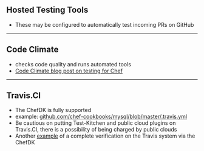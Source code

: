 ## Hosted Testing Tools
* These may be configured to automatically test incoming PRs on GitHub

---

##  Code Climate
* checks code quality and runs automated tools
* [Code Climate blog post on testing for Chef](https://codeclimate.com/changelog/56030367e30ba04323004eea)

---

## Travis.CI
* The ChefDK is fully supported
* example: [github.com/chef-cookbooks/mysql/blob/master/.travis.yml](https://github.com/chef-cookbooks/mysql/blob/master/.travis.yml)
* Be cautious on putting Test-Kitchen and public cloud plugins on Travis.CI, there is a possibility of being charged by public clouds
* Another [example][tomcat] of a complete verification on the Travis system via the ChefDK

[tomcat]: https://github.com/chef-cookbooks/tomcat/blob/master/.travis.yml
